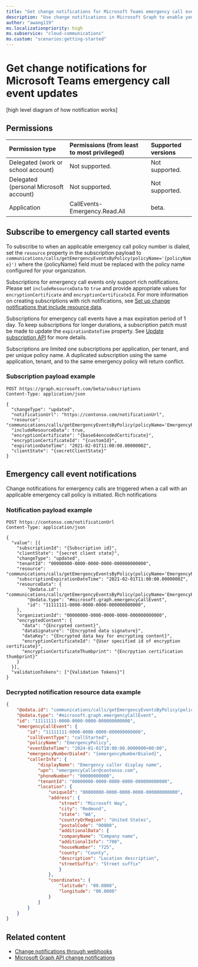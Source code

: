 ```yaml
---
title: "Get change notifications for Microsoft Teams emergency call event updates"
description: "Use change notifications in Microsoft Graph to enable you to subscribe to various events for Microsoft Teams emergency calls."
author: "awang119"
ms.localizationpriority: high
ms.subservice: "cloud-communications"
ms.custom: "scenarios:getting-started"
---
```

# Get change notifications for Microsoft Teams emergency call event updates

[high level diagram of how notification works] 


## Permissions 

| Permission type                       | Permissions (from least to most privileged)              | Supported versions |
|:--------------------------------------|:---------------------------------------------------------|:-------------------|
| Delegated (work or school account)    | Not supported.                                       | Not supported.          |
| Delegated (personal Microsoft account) | Not supported.                                           | Not supported.     |
| Application                           | CallEvents-Emergency.Read.All                                         | beta.     |

## Subscribe to emergency call started events

To subscribe to when an applicable emergency call policy number is dialed, set the `resource` property in the subscription payload to `communications/calls/getEmergencyEventsByPolicy(policyName='{policyName}')` where the {policyName} field must be replaced with the policy name configured for your organization.

Subscriptions for emergency call events only support rich notifications. Please set `includeResourceData` to `true` and provide appropriate values for `encryptionCertificate` and `encryptionCertificateId`. For more information on creating subscriptions with rich notifications, see [Set up change notifications that include resource data](/graph/webhooks-with-resource-data).

Subscriptions for emergency call events have a max expiration period of 1 day. To keep subscriptions for longer durations, a subscription patch must be made to update the `expirationDateTime` property. See [Update subscription API](/graph/api/subscription-update) for more details.

Subscriptions are limited one subscriptions per application, per tenant, and per unique policy name. A duplicated subscription using the same application, tenant, and to the same emergency policy will return conflict.

### Subscription payload example

```http
POST https://graph.microsoft.com/beta/subscriptions
Content-Type: application/json

{
  "changeType": "updated",
  "notificationUrl": "https://contonso.com/notificationUrl",
  "resource": "communications/calls/getEmergencyEventsByPolicy(policyName='EmergencyPolicy')",
  "includeResourceData": true,
  "encryptionCertificate": "{base64encodedCertificate}",
  "encryptionCertificateId": "{customId}",
  "expirationDateTime": "2021-02-01T11:00:00.0000000Z",
  "clientState": "{secretClientState}"
}
```

## Emergency call event notifications

Change notifications for emergency calls are triggered when a call with an applicable emergency call policy is initiated.
Rich notifications

### Notification payload example

```http
POST https://contonso.com/notificationUrl
Content-Type: application/json

{
  "value": [{
    "subscriptionId": "{Subscription id}",
    "clientState": "{secret client state}",
    "changeType": "updated",
    "tenantId": "00000000-0000-0000-0000-000000000000",
    "resource": "communications/calls/getEmergencyEventsByPolicy(policyName='EmergencyPolicy')",
    "subscriptionExpirationDateTime": "2021-02-01T11:00:00.0000000Z",
    "resourceData": {
        "@odata.id": "communications/calls/getEmergencyEventsByPolicy(policyName='EmergencyPolicy')",
        "@odata.type": "#microsoft.graph.emergencyCallEvent",
        "id": "11111111-0000-0000-0000-000000000000",
    },
    "organizationId": "00000000-0000-0000-0000-000000000000",
    "encryptedContent": {
      "data": "{Encrypted content}",
      "dataSignature": "{Encrypted data signature}",
      "dataKey": "{Encrypted data key for encrypting content}",
      "encryptionCertificateId": "{User specified id of encryption certificate}",
      "encryptionCertificateThumbprint": "{Encrpytion certification thumbprint}"
    }
  }],
  "validationTokens": ["{Validation Tokens}"]
}
```


### Decrypted notification resource data example

```json
{
    "@odata.id": "communications/calls/getEmergencyEventsByPolicy(policyName='EmergencyPolicy')",
    "@odata.type": "#microsoft.graph.emergencyCallEvent",
    "id": "11111111-0000-0000-0000-000000000000",
    "emergencyCallEvent": { 
        "id": "11111111-0000-0000-0000-000000000000",  
        "callEventType": "callStarted",
        "policyName": "EmergencyPolicy",
        "eventDateTime": "2024-01-01T10:00:00.0000000+00:00",
        "emergencyNumberDialed": "{emergencyNumberDialed}",
        "callerInfo": {
            "displayName": "Emergency caller display name", 
            "upn": "emergencyCaller@contonso.com", 
            "phoneNumber": "00000000000",
            "tenantId": "00000000-0000-0000-0000-000000000000",
            "location": {
                "uniqueId": "00000000-0000-0000-0000-000000000000",
                "address": {
                    "street": "Microsoft Way",
                    "city": "Redmond",
                    "state": "WA",
                    "countryOrRegion": "United States",
                    "postalCode": "00000",
                    "additionalData": {
                    "companyName": "Company name",
                    "additionalInfo": "700",
                    "houseNumber": "725",
                    "county": "County",
                    "description": "Location description",
                    "streetSuffix": "Street suffix"
                    }
                },
                "coordinates": {
                    "latitude": "00.0000",
                    "longitude": "00.0000"
                }
            }
        }
    }
}
```

## Related content
- [Change notifications through webhooks](change-notifications-delivery-webhooks.md)
- [Microsoft Graph API change notifications](/graph/api/resources/change-notifications-api-overview)